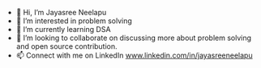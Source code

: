 - 👋 Hi, I’m Jayasree Neelapu
- 👀 I’m interested in problem solving
- 🌱 I’m currently learning DSA
- 💞️ I’m looking to collaborate on discussing more about problem solving and open source contribution.
- 📫 Connect with me on LinkedIn www.linkedin.com/in/jayasreeneelapu

<!---
JayaSree100/JayaSree100 is a ✨ special ✨ repository because its `README.md` (this file) appears on your GitHub profile.
You can click the Preview link to take a look at your changes.
--->
